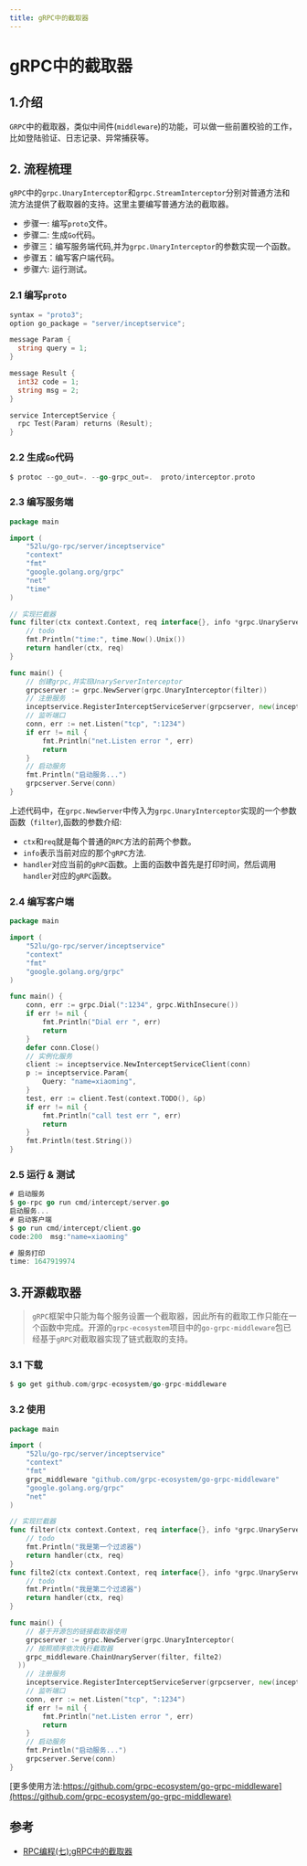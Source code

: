 ```yaml
---
title: gRPC中的截取器
---
```


# gRPC中的截取器

## 1.介绍

`GRPC`中的截取器，类似中间件(`middleware`)的功能，可以做一些前置校验的工作，比如登陆验证、日志记录、异常捕获等。

## 2. 流程梳理

`gRPC`中的`grpc.UnaryInterceptor`和`grpc.StreamInterceptor`分别对普通方法和流方法提供了截取器的支持。这里主要编写普通方法的截取器。

- 步骤一: 编写`proto`文件。
- 步骤二: 生成`Go`代码。
- 步骤三：编写服务端代码,并为`grpc.UnaryInterceptor`的参数实现一个函数。
- 步骤五：编写客户端代码。
- 步骤六: 运行测试。

### 2.1 编写`proto`

```go
syntax = "proto3";
option go_package = "server/inceptservice";

message Param {
  string query = 1;
}

message Result {
  int32 code = 1;
  string msg = 2;
}

service InterceptService {
  rpc Test(Param) returns (Result);
}
```

### 2.2 生成`Go`代码

```go
$ protoc --go_out=. --go-grpc_out=.  proto/interceptor.proto
```

### 2.3 编写服务端

```go
package main

import (
	"52lu/go-rpc/server/inceptservice"
	"context"
	"fmt"
	"google.golang.org/grpc"
	"net"
	"time"
)

// 实现拦截器
func filter(ctx context.Context, req interface{}, info *grpc.UnaryServerInfo, handler grpc.UnaryHandler) (interface{}, error) {
	// todo
	fmt.Println("time:", time.Now().Unix())
	return handler(ctx, req)
}

func main() {
	// 创建grpc,并实现UnaryServerInterceptor
	grpcserver := grpc.NewServer(grpc.UnaryInterceptor(filter))
	// 注册服务
	inceptservice.RegisterInterceptServiceServer(grpcserver, new(inceptservice.UnimplementedInterceptServiceServer))
	// 监听端口
	conn, err := net.Listen("tcp", ":1234")
	if err != nil {
		fmt.Println("net.Listen error ", err)
		return
	}
	// 启动服务
	fmt.Println("启动服务...")
	grpcserver.Serve(conn)
}
```

上述代码中，在`grpc.NewServer`中传入为`grpc.UnaryInterceptor`实现的一个参数函数（`filter`),函数的参数介绍:

- `ctx`和`req`就是每个普通的`RPC`方法的前两个参数。
- `info`表示当前对应的那个`gRPC`方法.
- `handler`对应当前的`gRPC`函数。上面的函数中首先是打印时间，然后调用`handler`对应的`gRPC`函数。

### 2.4 编写客户端

```go
package main

import (
	"52lu/go-rpc/server/inceptservice"
	"context"
	"fmt"
	"google.golang.org/grpc"
)

func main() {
	conn, err := grpc.Dial(":1234", grpc.WithInsecure())
	if err != nil {
		fmt.Println("Dial err ", err)
		return
	}
	defer conn.Close()
	// 实例化服务
	client := inceptservice.NewInterceptServiceClient(conn)
	p := inceptservice.Param{
		Query: "name=xiaoming",
	}
	test, err := client.Test(context.TODO(), &p)
	if err != nil {
		fmt.Println("call test err ", err)
		return
	}
	fmt.Println(test.String())
}
```

### 2.5 运行 & 测试

```go
# 启动服务
$ go-rpc go run cmd/intercept/server.go 
启动服务...
# 启动客户端
$ go run cmd/intercept/client.go 
code:200  msg:"name=xiaoming"

# 服务打印
time: 1647919974
```

## 3.开源截取器

> `gRPC`框架中只能为每个服务设置一个截取器，因此所有的截取工作只能在一个函数中完成。开源的`grpc-ecosystem`项目中的`go-grpc-middleware`包已经基于`gRPC`对截取器实现了链式截取的支持。

### 3.1 下载

```go
$ go get github.com/grpc-ecosystem/go-grpc-middleware
```

### 3.2 使用

```go
package main

import (
	"52lu/go-rpc/server/inceptservice"
	"context"
	"fmt"
	grpc_middleware "github.com/grpc-ecosystem/go-grpc-middleware"
	"google.golang.org/grpc"
	"net"
)

// 实现拦截器
func filter(ctx context.Context, req interface{}, info *grpc.UnaryServerInfo, handler grpc.UnaryHandler) (interface{}, error) {
	// todo
	fmt.Println("我是第一个过滤器")
	return handler(ctx, req)
}
func filte2(ctx context.Context, req interface{}, info *grpc.UnaryServerInfo, handler grpc.UnaryHandler) (interface{}, error) {
	// todo
	fmt.Println("我是第二个过滤器")
	return handler(ctx, req)
}

func main() {
	// 基于开源包的链接截取器使用
	grpcserver := grpc.NewServer(grpc.UnaryInterceptor(
    // 按照顺序依次执行截取器
    grpc_middleware.ChainUnaryServer(filter, filte2)
  ))
	// 注册服务
	inceptservice.RegisterInterceptServiceServer(grpcserver, new(inceptservice.UnimplementedInterceptServiceServer))
	// 监听端口
	conn, err := net.Listen("tcp", ":1234")
	if err != nil {
		fmt.Println("net.Listen error ", err)
		return
	}
	// 启动服务
	fmt.Println("启动服务...")
	grpcserver.Serve(conn)
}
```

[更多使用方法:https://github.com/grpc-ecosystem/go-grpc-middleware](https://github.com/grpc-ecosystem/go-grpc-middleware)



## 参考

- [RPC编程(七):gRPC中的截取器](http://liuqh.icu/2022/03/20/go/rpc/07-jie-qu-qi/)